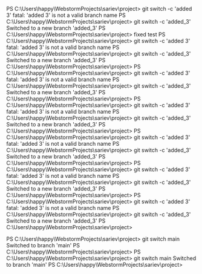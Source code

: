 PS C:\Users\happy\WebstormProjects\sariev\project> git switch -c 'added 3'
fatal: 'added 3' is not a valid branch name
PS C:\Users\happy\WebstormProjects\sariev\project> git switch -c 'added_3'
Switched to a new branch 'added_3'
PS C:\Users\happy\WebstormProjects\sariev\project>
fixed test
PS C:\Users\happy\WebstormProjects\sariev\project> git switch -c 'added 3'
fatal: 'added 3' is not a valid branch name
PS C:\Users\happy\WebstormProjects\sariev\project> git switch -c 'added_3'
Switched to a new branch 'added_3'
PS C:\Users\happy\WebstormProjects\sariev\project>
PS C:\Users\happy\WebstormProjects\sariev\project> git switch -c 'added 3'
fatal: 'added 3' is not a valid branch name
PS C:\Users\happy\WebstormProjects\sariev\project> git switch -c 'added_3'
Switched to a new branch 'added_3'
PS C:\Users\happy\WebstormProjects\sariev\project>
PS C:\Users\happy\WebstormProjects\sariev\project> git switch -c 'added 3'
fatal: 'added 3' is not a valid branch name
PS C:\Users\happy\WebstormProjects\sariev\project> git switch -c 'added_3'
Switched to a new branch 'added_3'
PS C:\Users\happy\WebstormProjects\sariev\project>
PS C:\Users\happy\WebstormProjects\sariev\project> git switch -c 'added 3'
fatal: 'added 3' is not a valid branch name
PS C:\Users\happy\WebstormProjects\sariev\project> git switch -c 'added_3'
Switched to a new branch 'added_3'
PS C:\Users\happy\WebstormProjects\sariev\project>
PS C:\Users\happy\WebstormProjects\sariev\project> git switch -c 'added 3'
fatal: 'added 3' is not a valid branch name
PS C:\Users\happy\WebstormProjects\sariev\project> git switch -c 'added_3'
Switched to a new branch 'added_3'
PS C:\Users\happy\WebstormProjects\sariev\project>
PS C:\Users\happy\WebstormProjects\sariev\project> git switch -c 'added 3'
fatal: 'added 3' is not a valid branch name
PS C:\Users\happy\WebstormProjects\sariev\project> git switch -c 'added_3'
Switched to a new branch 'added_3'
PS C:\Users\happy\WebstormProjects\sariev\project> 

PS C:\Users\happy\WebstormProjects\sariev\project> git switch main
Switched to branch 'main'
PS C:\Users\happy\WebstormProjects\sariev\project>
PS C:\Users\happy\WebstormProjects\sariev\project> git switch main
Switched to branch 'main'
PS C:\Users\happy\WebstormProjects\sariev\project> 
